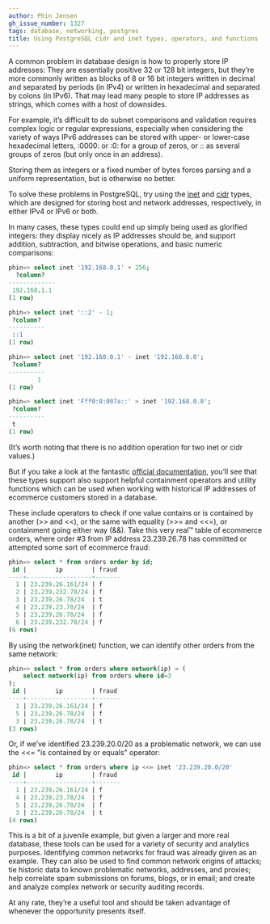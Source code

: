 ```yaml
---
author: Phin Jensen
gh_issue_number: 1327
tags: database, networking, postgres
title: Using PostgreSQL cidr and inet types, operators, and functions
---
```




A common problem in database design is how to properly store IP addresses: They are essentially positive 32 or 128 bit integers, but they’re more commonly written as blocks of 8 or 16 bit integers written in decimal and separated by periods (in IPv4) or written in hexadecimal and separated by colons (in IPv6). That may lead many people to store IP addresses as strings, which comes with a host of downsides.

For example, it’s difficult to do subnet comparisons and validation requires complex logic or regular expressions, especially when considering the variety of ways IPv6 addresses can be stored with upper- or lower-case hexadecimal letters, :0000: or :0: for a group of zeros, or :: as several groups of zeros (but only once in an address).

Storing them as integers or a fixed number of bytes forces parsing and a uniform representation, but is otherwise no better.

To solve these problems in PostgreSQL, try using the [inet](https://www.postgresql.org/docs/9.6/static/datatype-net-types.html#DATATYPE-INET) and [cidr](https://www.postgresql.org/docs/9.6/static/datatype-net-types.html#DATATYPE-CIDR) types, which are designed for storing host and network addresses, respectively, in either IPv4 or IPv6 or both.

In many cases, these types could end up simply being used as glorified integers: they display nicely as IP addresses should be, and support addition, subtraction, and bitwise operations, and basic numeric comparisons:

```sql
phin=> select inet '192.168.0.1' + 256;
  ?column?
-------------
 192.168.1.1
(1 row)

phin=> select inet '::2' - 1;
 ?column?
----------
 ::1
(1 row)

phin=> select inet '192.168.0.1' - inet '192.168.0.0';
 ?column?
----------
        1
(1 row)

phin=> select inet 'Fff0:0:007a::' > inet '192.168.0.0';
 ?column?
----------
 t
(1 row)
```

(It’s worth noting that there is no addition operation for two inet or cidr values.)

But if you take a look at the fantastic [official documentation](https://www.postgresql.org/docs/current/static/functions-net.html), you’ll see that these types support also support helpful containment operators and utility functions which can be used when working with historical IP addresses of ecommerce customers stored in a database.

These include operators to check if one value contains or is contained by another (>> and <<), or the same with equality (>>= and <<=), or containment going either way (&&). Take this very real™ table of ecommerce orders, where order #3 from IP address 23.239.26.78 has committed or attempted some sort of ecommerce fraud:

```sql
phin=> select * from orders order by id;
 id |        ip        | fraud
----+------------------+-------
  1 | 23.239.26.161/24 | f
  2 | 23.239.232.78/24 | f
  3 | 23.239.26.78/24  | t
  4 | 23.239.23.78/24  | f
  5 | 23.239.26.78/24  | f
  6 | 23.239.232.78/24 | f
(6 rows)
```

By using the network(inet) function, we can identify other orders from the same network:

```sql
phin=> select * from orders where network(ip) = (
    select network(ip) from orders where id=3
);
 id |        ip        | fraud
----+------------------+-------
  1 | 23.239.26.161/24 | f
  5 | 23.239.26.78/24  | f
  3 | 23.239.26.78/24  | t
(3 rows)
```

Or, if we’ve identified 23.239.20.0/20 as a problematic network, we can use the <<= "is contained by or equals" operator:

```sql
phin=> select * from orders where ip <<= inet '23.239.20.0/20'
 id |        ip        | fraud
----+------------------+-------
  1 | 23.239.26.161/24 | f
  4 | 23.239.23.78/24  | f
  5 | 23.239.26.78/24  | f
  3 | 23.239.26.78/24  | t
(4 rows)
```

This is a bit of a juvenile example, but given a larger and more real database, these tools can be used for a variety of security and analytics purposes. Identifying common networks for fraud was already given as an example. They can also be used to find common network origins of attacks; tie historic data to known problematic networks, addresses, and proxies; help correlate spam submissions on forums, blogs, or in email; and create and analyze complex network or security auditing records.

At any rate, they’re a useful tool and should be taken advantage of whenever the opportunity presents itself.



